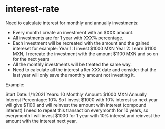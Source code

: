 # interest-rate

Need to calculate interest for monthly and annually investments:

- Every month I create an investment with an $XXX amount.
- All investments are for 1 year with XXX% percentage.
- Each investment will be recreated with the amount and the gained intereset for example:
  Year 1: I invest $1000 MXN
  Year 2: I earn $1100 MXN, I recreate the investment with the amount $1100 MXN and so on for the next years
- All the monthly investments will be treated the same way.
- Need to calculate all the interest after XXX date and consider that the last year will only save the monthly amount not investing it.

Example:

Start Date: 1/1/2021
Years: 10
Monthly Amount: $1000 MXN
Annually Interest Percentage: 10%
So I invest $1000 with 10% interest so next year will give $1100 and will reinvest the amount with interest (compound interest)
I need to repeat this transaction everymonth for 10 years, so everymonth I will invest $1000 for 1 year with 10% interest and reinvest the amount with the interest next year.
